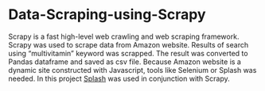 # Data-Scraping-using-Scrapy
Scrapy is a fast high-level web crawling and web scraping framework. Scrapy  was used to scrape data from Amazon website. Results of search using “multivitamin”  keyword was scrapped. The result was converted to Pandas dataframe and saved as csv file.
Because Amazon website is a dynamic site constructed with Javascript, tools like Selenium or Splash was needed. In this project [Splash](https://splash.readthedocs.io/en/stable/index.html) was used in conjunction with Scrapy.
